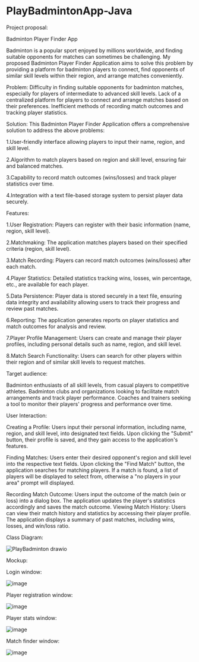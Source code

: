 # PlayBadmintonApp-Java

Project proposal:

Badminton Player Finder App

Badminton is a popular sport enjoyed by millions worldwide, and finding suitable opponents for matches can sometimes be challenging. My proposed Badminton Player Finder Application aims to solve this problem by providing a platform for badminton players to connect, find opponents of similar skill levels within their region, and arrange matches conveniently.

Problem:
Difficulty in finding suitable opponents for badminton matches, especially for players of intermediate to advanced skill levels.
Lack of a centralized platform for players to connect and arrange matches based on their preferences.
Inefficient methods of recording match outcomes and tracking player statistics.

Solution:
This Badminton Player Finder Application offers a comprehensive solution to address the above problems:

1.User-friendly interface allowing players to input their name, region, and skill level.

2.Algorithm to match players based on region and skill level, ensuring fair and balanced matches.

3.Capability to record match outcomes (wins/losses) and track player statistics over time.

4.Integration with a text file-based storage system to persist player data securely.

Features:

1.User Registration: Players can register with their basic information (name, region, skill level).

2.Matchmaking: The application matches players based on their specified criteria (region, skill level).

3.Match Recording: Players can record match outcomes (wins/losses) after each match.

4.Player Statistics: Detailed statistics tracking wins, losses, win percentage, etc., are available for each player.

5.Data Persistence: Player data is stored securely in a text file, ensuring data integrity and availability allowing users to track their progress and review past matches.

6.Reporting: The application generates reports on player statistics and match outcomes for analysis and review.

7.Player Profile Management: Users can create and manage their player profiles, including personal details such as name, region, and skill level.

8.Match Search Functionality: Users can search for other players within their region and of similar skill levels to request matches.

Target audience:

Badminton enthusiasts of all skill levels, from casual players to competitive athletes.
Badminton clubs and organizations looking to facilitate match arrangements and track player performance.
Coaches and trainers seeking a tool to monitor their players' progress and performance over time.

User Interaction:

Creating a Profile: Users input their personal information, including name, region, and skill level, into designated text fields. Upon clicking the "Submit" button, their profile is saved, and they gain access to the application's features.

Finding Matches: Users enter their desired opponent's region and skill level into the respective text fields. Upon clicking the "Find Match" button, the application searches for matching players. If a match is found, a list of players will be displayed to select from, otherwise a "no players in your area" prompt will displayed.

Recording Match Outcome: Users input the outcome of the match (win or loss) into a dialog box. The application updates the player's statistics accordingly and saves the match outcome.
Viewing Match History: Users can view their match history and statistics by accessing their player profile. The application displays a summary of past matches, including wins, losses, and win/loss ratio.

Class Diagram:


![PlayBadminton drawio](https://github.com/Mtouch08/PlayBadmintonApp-Java/assets/97079008/f0ef813c-29a9-4a35-bfc6-3aa70d88efae)








Mockup:

Login window:

![image](https://github.com/Mtouch08/PlayBadmintonApp-Java/assets/97079008/32e4d120-79f2-491d-9425-675bbd3a1b03)


Player registration window:

![image](https://github.com/Mtouch08/PlayBadmintonApp-Java/assets/97079008/c3d48802-a50c-41e0-8016-151dda5ceb37)

Player stats window:

![image](https://github.com/Mtouch08/JAVA-2-Project/assets/97079008/642cc2fc-de41-4e64-b5df-17ed6a818e04)

Match finder window:

![image](https://github.com/Mtouch08/PlayBadmintonApp-Java/assets/97079008/f0da6ff3-f43e-40c6-9d2a-5ce8db1de654)









